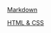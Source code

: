 [Markdown](https://ebces.github.io/rsschool-cv/cv)

[HTML & CSS](https://ebces.github.io/rsschool-cv/index.html)
